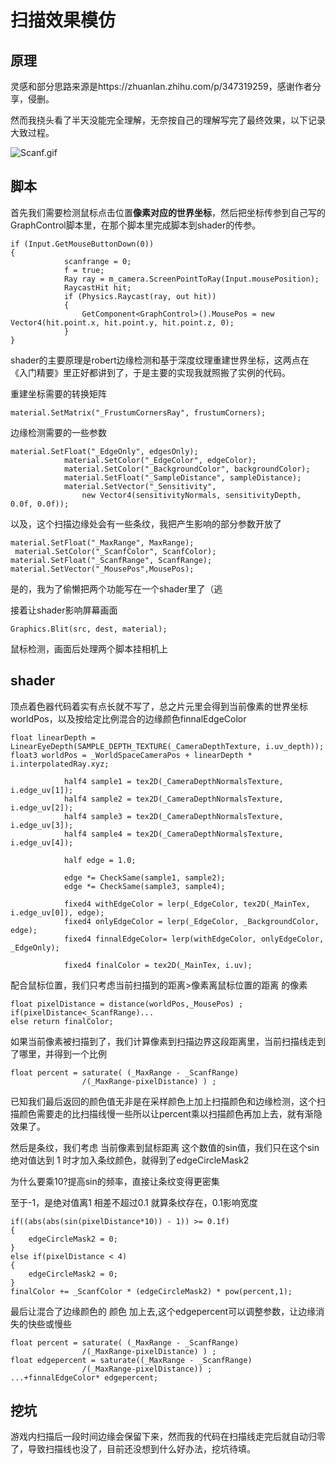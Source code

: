 # 扫描效果模仿

## 原理



灵感和部分思路来源是https://zhuanlan.zhihu.com/p/347319259，感谢作者分享，侵删。

然而我挠头看了半天没能完全理解，无奈按自己的理解写完了最终效果，以下记录大致过程。

![Scanf.gif](https://i.loli.net/2021/02/02/o3Pn12FdzpHZRGB.gif)

## 脚本



首先我们需要检测鼠标点击位置**像素对应的世界坐标**，然后把坐标传参到自己写的GraphControl脚本里，在那个脚本里完成脚本到shader的传参。

```
if (Input.GetMouseButtonDown(0))
{
            scanfrange = 0;
            f = true;
            Ray ray = m_camera.ScreenPointToRay(Input.mousePosition);
            RaycastHit hit;
            if (Physics.Raycast(ray, out hit))
            {
                GetComponent<GraphControl>().MousePos = new Vector4(hit.point.x, hit.point.y, hit.point.z, 0);
            }
}
```

shader的主要原理是robert边缘检测和基于深度纹理重建世界坐标，这两点在《入门精要》里正好都讲到了，于是主要的实现我就照搬了实例的代码。

重建坐标需要的转换矩阵

```
material.SetMatrix("_FrustumCornersRay", frustumCorners);
```

边缘检测需要的一些参数

```
material.SetFloat("_EdgeOnly", edgesOnly);
            material.SetColor("_EdgeColor", edgeColor);
            material.SetColor("_BackgroundColor", backgroundColor);
            material.SetFloat("_SampleDistance", sampleDistance);
            material.SetVector("_Sensitivity", 
                new Vector4(sensitivityNormals, sensitivityDepth, 0.0f, 0.0f));
```

以及，这个扫描边缘处会有一些条纹，我把产生影响的部分参数开放了

```
material.SetFloat("_MaxRange", MaxRange);
 material.SetColor("_ScanfColor", ScanfColor);
material.SetFloat("_ScanfRange", ScanfRange);
material.SetVector("_MousePos",MousePos);
```

是的，我为了偷懒把两个功能写在一个shader里了（逃

接着让shader影响屏幕画面

```
Graphics.Blit(src, dest, material);
```

鼠标检测，画面后处理两个脚本挂相机上

## shader

顶点着色器代码着实有点长就不写了，总之片元里会得到当前像素的世界坐标worldPos，以及按给定比例混合的边缘颜色finnalEdgeColor

```
float linearDepth = LinearEyeDepth(SAMPLE_DEPTH_TEXTURE(_CameraDepthTexture, i.uv_depth));
float3 worldPos = _WorldSpaceCameraPos + linearDepth * i.interpolatedRay.xyz;
			
			half4 sample1 = tex2D(_CameraDepthNormalsTexture, i.edge_uv[1]);
			half4 sample2 = tex2D(_CameraDepthNormalsTexture, i.edge_uv[2]);
			half4 sample3 = tex2D(_CameraDepthNormalsTexture, i.edge_uv[3]);
			half4 sample4 = tex2D(_CameraDepthNormalsTexture, i.edge_uv[4]);
			
			half edge = 1.0;
			
			edge *= CheckSame(sample1, sample2);
			edge *= CheckSame(sample3, sample4);
			
			fixed4 withEdgeColor = lerp(_EdgeColor, tex2D(_MainTex, i.edge_uv[0]), edge);
			fixed4 onlyEdgeColor = lerp(_EdgeColor, _BackgroundColor, edge);
			fixed4 finnalEdgeColor= lerp(withEdgeColor, onlyEdgeColor, _EdgeOnly);

			fixed4 finalColor = tex2D(_MainTex, i.uv);
```

配合鼠标位置，我们只考虑当前扫描到的距离>像素离鼠标位置的距离 的像素

```
float pixelDistance = distance(worldPos,_MousePos) ;
if(pixelDistance<_ScanfRange)...
else return finalColor;
```

如果当前像素被扫描到了，我们计算像素到扫描边界这段距离里，当前扫描线走到了哪里，并得到一个比例

```
float percent = saturate( (_MaxRange - _ScanfRange) 
				/(_MaxRange-pixelDistance) ) ;
```

已知我们最后返回的颜色值无非是在采样颜色上加上扫描颜色和边缘检测，这个扫描颜色需要走的比扫描线慢一些所以让percent乘以扫描颜色再加上去，就有渐隐效果了。

然后是条纹，我们考虑 当前像素到鼠标距离 这个数值的sin值，我们只在这个sin绝对值达到 1 时才加入条纹颜色，就得到了edgeCircleMask2

为什么要乘10?提高sin的频率，直接让条纹变得更密集

至于-1，是绝对值离1 相差不超过0.1 就算条纹存在，0.1影响宽度

```
if((abs(abs(sin(pixelDistance*10)) - 1)) >= 0.1f)
{
	edgeCircleMask2 = 0;
}
else if(pixelDistance < 4)
{
	edgeCircleMask2 = 0;
}
finalColor += _ScanfColor * (edgeCircleMask2) * pow(percent,1);
```

最后让混合了边缘颜色的 颜色 加上去,这个edgepercent可以调整参数，让边缘消失的快些或慢些

```
float percent = saturate( (_MaxRange - _ScanfRange) 
				/(_MaxRange-pixelDistance) ) ;
float edgepercent = saturate((_MaxRange - _ScanfRange) 
				/(_MaxRange-pixelDistance)) ;
...+finnalEdgeColor* edgepercent;
```

## 挖坑

游戏内扫描后一段时间边缘会保留下来，然而我的代码在扫描线走完后就自动归零了，导致扫描线也没了，目前还没想到什么好办法，挖坑待填。